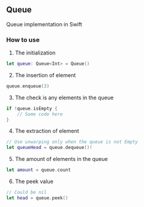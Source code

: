 ## Queue
Queue implementation in Swift

### How to use

1. The initialization
```swift
let queue: Queue<Int> = Queue()
```

2. The insertion of element
```swift
queue.enqueue(3)
```

3. The check is any elements in the queue
```swift
if !queue.isEmpty {
    // Some code here
}
```

4. The extraction of element
```swift
// Use unwarping only when the queue is not Empty
let queueHead = queue.dequeue()!
```

5. The amount of elements in the queue
```swift
let amount = queue.count
```

6. The peek value
```swift
// Could be nil
let head = queue.peek()
```
